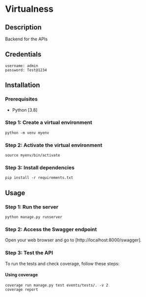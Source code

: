 # Virtualness

## Description

Backend for the APIs

## Credentials

```
username: admin
password: Test@1234
```

## Installation

### Prerequisites

- Python [3.8]

### Step 1: Create a virtual environment

```
python -m venv myenv
```

### Step 2: Activate the virtual environment

```
source myenv/bin/activate
```

### Step 3: Install dependencies

```
pip install -r requirements.txt
```

## Usage

### Step 1: Run the server

```
python manage.py runserver
```

### Step 2: Access the Swagger endpoint

Open your web browser and go to [http://localhost:8000/swagger].

### Step 3: Test the API

To run the tests and check coverage, follow these steps:

#### Using coverage

```
coverage run manage.py test events/tests/. -v 2
coverage report
```
